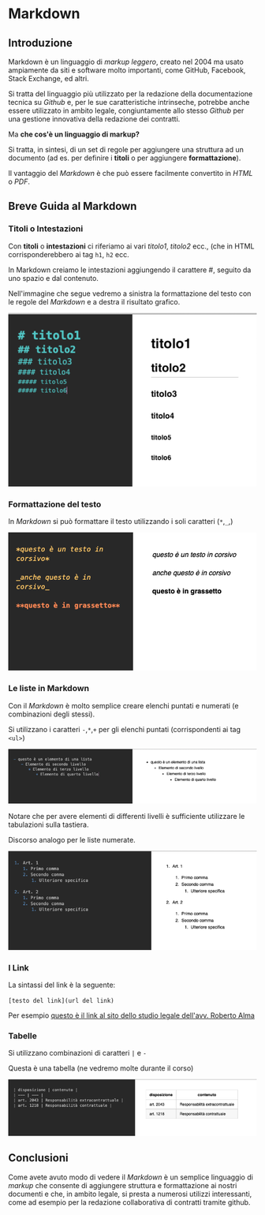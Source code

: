 # Markdown

## Introduzione

Markdown è un linguaggio di *markup leggero*, creato nel 2004 ma usato ampiamente da siti e software molto importanti, come GitHub, Facebook, Stack Exchange, ed altri.

Si tratta del linguaggio più utilizzato per la redazione della documentazione tecnica su *Github* e, per le sue caratteristiche intrinseche, potrebbe anche essere utilizzato in ambito legale, congiuntamente allo stesso *Github* per una gestione innovativa della redazione dei contratti.

Ma **che cos'è un linguaggio di markup?**

Si tratta, in sintesi, di un set di regole per aggiungere una struttura ad un documento (ad es. per definire i **titoli** o per aggiungere **formattazione**).

Il vantaggio del *Markdown* è che può essere facilmente convertito in *HTML* o *PDF*.

## Breve Guida al Markdown

### Titoli o Intestazioni

Con **titoli** o **intestazioni** ci riferiamo ai vari *titolo1*, *titolo2* ecc., (che in HTML corrisponderebbero ai tag `h1`, `h2` ecc.

In Markdown creiamo le intestazioni aggiungendo il carattere #, seguito da uno spazio e dal contenuto.

Nell'immagine che segue vedremo a sinistra la formattazione del testo con le regole del *Markdown* e a destra il risultato grafico.

![](./static/titoli_md.png)

### Formattazione del testo

In *Markdown* si può formattare il testo utilizzando i soli caratteri (`*`,`_`,)

![](./static/formattazione.png)

### Le liste in Markdown

Con il *Markdown* è molto semplice creare elenchi puntati e numerati (e combinazioni degli stessi).

Si utilizzano i caratteri `-`,`*`,`+` per gli elenchi puntati (corrispondenti ai tag `<ul>`)

![](./static/liste_ul_md.png)

Notare che per avere elementi di differenti livelli è sufficiente utilizzare le tabulazioni sulla tastiera.

Discorso analogo per le liste numerate.

![](./static/liste_li_md.png)

### I Link

La sintassi del link è la seguente:

`[testo del link](url del link)`

Per esempio [questo è il link al sito dello studio legale dell'avv. Roberto Alma](https://kbl-law.com)

### Tabelle

Si utilizzano combinazioni di caratteri `|` e `-`

Questa è una tabella (ne vedremo molte durante il corso)

![](./static/tabelle.png)

## Conclusioni

Come avete avuto modo di vedere il *Markdown* è un semplice linguaggio di *markup* che consente di aggiungere struttura e formattazione ai nostri documenti e che, in ambito legale, si presta a numerosi utilizzi interessanti, come ad esempio per la redazione collaborativa di contratti tramite github.